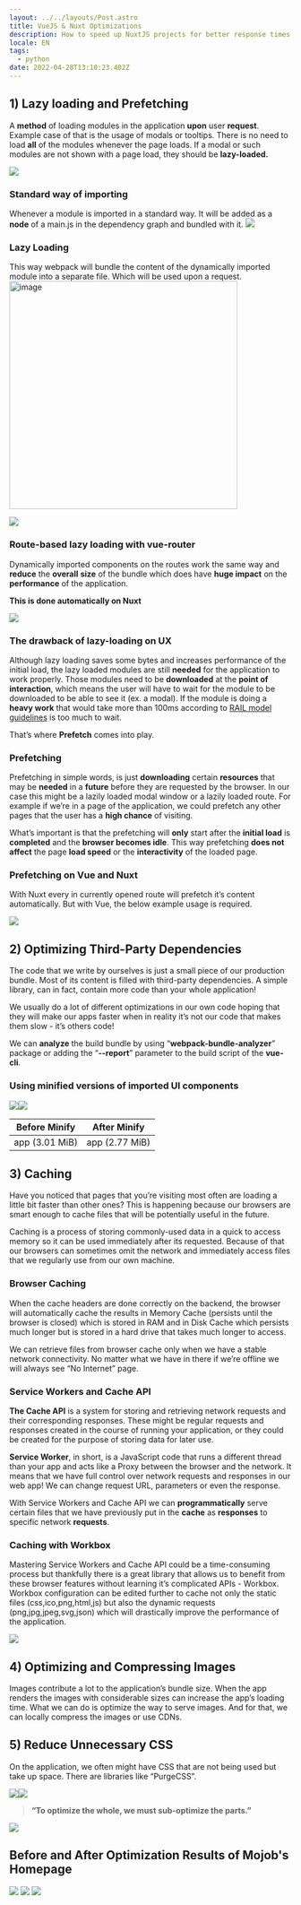 ```yaml
---
layout: ../../layouts/Post.astro
title: VueJS & Nuxt Optimizations
description: How to speed up NuxtJS projects for better response times
locale: EN
tags:
  - python
date: 2022-04-28T13:10:23.402Z
---
```


## 1) Lazy loading and Prefetching

A **method** of loading modules in the application **upon** user **request**. Example case of that is the usage of modals or tooltips. There is no need to load **all** of the modules whenever the page loads. If a modal or such modules are not shown with a page load, they should be **lazy-loaded.**

**![](https://lh5.googleusercontent.com/sOtIiJdhNUEgnm0oFy-xidMa-v8v_e8-veZDrsSH3WcGMmU0nZlcLn69Ev4RRs9C2Wh_bScnPseyVBorWf-4xTLfMUUDyOMB6Gxk--sHhyP9G8-kepffOWYzvYfSDwJ-wDQVFSV_TRbdrUInRH9Ul2sQxrr0O4nswNMt0TXK9YoljVq5_W26fHtuIBU5)**

### Standard way of importing

Whenever a module is imported in a standard way. It will be added as a **node** of a main.js in the dependency graph and bundled with it.
![](https://lh4.googleusercontent.com/0ehZwJXilTrUWKBNu0d1twxVKdEbNPX_r1VFkEu7KWY42heiFcYCOYOBJgH5G98gEaDyGgcwYQ_N56y0_sbfd-8POH9sxkkcRvgllOxok1EjHd_l_0mIIhH9E4QQELKu5uIJdn95S0JUhro-TF6q10_k97Up53w1bzuVo_2vn4cwW1cCnEzcMxqdRIUj)

### Lazy Loading

This way webpack will bundle the content of the dynamically imported module into a separate file. Which will be used upon a request.
<img width="407" alt="image" src="https://github.com/user-attachments/assets/93c4ee2d-37a0-4345-aa4d-6145265ffe97" />


![](https://lh3.googleusercontent.com/Isl-YBbXcnh36IjEjYXWfj6earohuCbFyOwHxO6dSlYHzBpx5pF-Xf-d9kyZ1beE8WvRTu91p7ymNmEFwZQOIs4tJnpTn7N-RyhbHJ2vrUDKV9sQdTd2UB50_mYIH6KVpnbIut91fuU5pN-aSjfZvQX1PjXCz_icyeHf3MkNFCJ1g1Ubb2qwz-bQhmNX)

### Route-based lazy loading with vue-router

Dynamically imported components on the routes work the same way and **reduce** the **overall** **size** of the bundle which does have **huge impact** on the **performance** of the application.

**This is done automatically on Nuxt**

![](https://lh4.googleusercontent.com/Lq-GCo3D5ZETHAgCFs9uzN8ROtbj9BLdNfhyKYAYfOWlLDsPm856OLuAhXeaJlu84o_lNre-tmo3Qe6Caj69rDG25_bm190Vtpc0B_f1qsrBeIwJ8Dm_Ve-0Uyi4NnIG0jOL864ihJKWDQ-0u5No0BlDTmTn9QjNaNE4Hy0pMEqHM6AGAdkBA-Un6-yM)

### The drawback of lazy-loading on UX

Although lazy loading saves some bytes and increases performance of the initial load, the lazy loaded modules are still **needed** for the application to work properly. Those modules need to be **downloaded** at the **point of interaction**, which means the user will have to wait for the module to be downloaded to be able to see it (ex. a modal). If the module is doing a **heavy work** that would take more than 100ms according to [RAIL model guidelines](https://web.dev/rail/) is too much to wait.

That’s where **Prefetch** comes into play.

### Prefetching

Prefetching in simple words, is just **downloading** certain **resources** that may be **needed** in a **future** before they are requested by the browser. In our case this might be a lazily loaded modal window or a lazily loaded route. For example if we’re in a page of the application, we could prefetch any other pages that the user has a **high chance** of visiting.

What’s important is that the prefetching will **only** start after the **initial load** is **completed** and the **browser becomes idle**. This way prefetching **does not affect** the page **load speed** or the **interactivity** of the loaded page.

### Prefetching on Vue and Nuxt

With Nuxt every <nuxt-link> in currently opened route will prefetch it’s content automatically. But with Vue, the below example usage is required.

![](https://lh6.googleusercontent.com/5X_6s1RvxR_SjJajUBAc7uBMlcEpc1a43hy-U85aYZ9C5szKOfktZAxlNhNIQppJqPkc1XYzyBMjEwC8jdGAjcuCc0hJvVulQd9avrdhMoyHcVr_xFafhpvWlKZ4xwix8--NmIaYTQaqgA1ihyXN2wBHnJazS6wZ7DOgFd3RbB7ZA_8Sopq8QVTPEeKj)

## 2) Optimizing Third-Party Dependencies

The code that we write by ourselves is just a small piece of our production bundle. Most of its content is filled with third-party dependencies. A simple library, can in fact, contain more code than your whole application!

We usually do a lot of different optimizations in our own code hoping that they will make our apps faster when in reality it’s not our code that makes them slow - it’s others code!

We can **analyze** the build bundle by using “**webpack-bundle-analyzer**” package or adding the “**--report**” parameter to the build script of the **vue-cli**.

### Using minified versions of imported UI components

**![](https://lh5.googleusercontent.com/ltJfcrhesikThwAl_4oxIfWU12P1v9g9XJpt7R1CfQPhjR09qwBoMkneggLF3gzsuQT0mjrCHfnvIdIjYJ4dfbKQFr0t6aTWzD2F3uVz-dHC4KMYcg-uTEG5KMG_yaQfRb-PitHY9SqlWpE9zfxc4dJt9YFKHeBx2GP7i-TyTy3DktBaa97p7TyU7FHc)![](https://lh5.googleusercontent.com/ltJfcrhesikThwAl_4oxIfWU12P1v9g9XJpt7R1CfQPhjR09qwBoMkneggLF3gzsuQT0mjrCHfnvIdIjYJ4dfbKQFr0t6aTWzD2F3uVz-dHC4KMYcg-uTEG5KMG_yaQfRb-PitHY9SqlWpE9zfxc4dJt9YFKHeBx2GP7i-TyTy3DktBaa97p7TyU7FHc)**

| **Before Minify** | **After Minify** |
| ----------------- | ---------------- |
| app (3.01 MiB)    | app (2.77 MiB)   |

## 3) Caching

Have you noticed that pages that you’re visiting most often are loading a little bit faster than other ones? This is happening because our browsers are smart enough to cache files that will be potentially useful in the future.

Caching is a process of storing commonly-used data in a quick to access memory so it can be used immediately after its requested. Because of that our browsers can sometimes omit the network and immediately access files that we regularly use from our own machine.

### Browser Caching

When the cache headers are done correctly on the backend, the browser will automatically cache the results in Memory Cache (persists until the browser is closed) which is stored in RAM and in Disk Cache which persists much longer but is stored in a hard drive that takes much longer to access.

We can retrieve files from browser cache only when we have a stable network connectivity. No matter what we have in there if we’re offline we will always see “No Internet” page.

### Service Workers and Cache API

**The Cache API** is a system for storing and retrieving network requests and their corresponding responses. These might be regular requests and responses created in the course of running your application, or they could be created for the purpose of storing data for later use.

**Service Worker**, in short, is a JavaScript code that runs a different thread than your app and acts like a Proxy between the browser and the network. It means that we have full control over network requests and responses in our web app! We can change request URL, parameters or even the response.

With Service Workers and Cache API we can **programmatically** serve certain files that we have previously put in the **cache** as **responses** to specific network **requests**.

### Caching with Workbox

Mastering Service Workers and Cache API could be a time-consuming process but thankfully there is a great library that allows us to benefit from these browser features without learning it’s complicated APIs - Workbox. Workbox configuration can be edited further to cache not only the static files (css,ico,png,html,js) but also the dynamic requests (png,jpg,jpeg,svg,json) which will drastically improve the performance of the application.

**![](https://lh6.googleusercontent.com/B6xIA_18cZJ4SASB0fMAP2LqOYoRlMNnj2KDsRhcaSsT6LHqCgsnfYx5xYSKKfK7KpqxkxuC0uPsI-xykczZai5zu9NCh3WYihs8-_Cy4dd5ZSqCClRb6jl8K2Xbte0SnGO_WxuDWD4UsDBewSi_CJfXDOBByZGnNkXr8Jhu-1aMk-D-21uauKOEZqCC)**

## 4) Optimizing and Compressing Images

Images contribute a lot to the application’s bundle size. When the app renders the images with considerable sizes can increase the app’s loading time. What we can do is optimize the way to serve images. And for that, we can locally compress the images or use CDNs.

## 5) Reduce Unnecessary CSS

On the application, we often might have CSS that are not being used but take up space. There are libraries like “PurgeCSS”.

**![](https://lh6.googleusercontent.com/hZv0PDXFWPzgHXgW4gvRzF0UwugeRWtZN0UkgCzYKbXPVrtDPp7xxxbDLyqBcfrh0piBxrfdr3I5yynbkxkZU8yJt3TmQ3dWlBO79Fb0qTS6wIeS0bizxxS94FVZz2ddxFQQu0YHykn1fxorWOXgq5zuu8UQM3YUfyC7BFB9PwTTX-66RbZYUide0YfV)![](https://lh6.googleusercontent.com/n22INt3sQ5stapKdt2xwjV4j7YaAv1MhGvQV0MYxQ7SmKnxhbWJDSzAccn6tr-FvEjvr2z3Uu7HFs7uVgofck4dU4BlQwnUuB7LDR38qngNLJg_I5fIXRE006ItGg7GJwgyyV_UmCKflzJxb7I5AduaB1oEOoc15OeGhZHmw7qX6eGTo_nAYA86P71ut)**

> **“To optimize the whole, we must sub-optimize the parts.”**

![](https://lh3.googleusercontent.com/tf5m7_Jbu4LtWha8NzLS2s6a0NdbgP81ii2nJtoDsobj_LCG2UET20BLo-LiCh5FqIXIwVDzonUlhTAXnjXWbgFWDz4fAJlAlhqD19qu4c5E9DGtJb4ZYaPw0wg93qqHleQhXvngHLxJFeekoUjHnH_XsGrkYApd_fbF13dAivAnQuq5nq2i2vt-eFC9)

## Before and After Optimization Results of Mojob's Homepage

![](https://i.ibb.co/FbVPvCF/image-3.png)
![](https://i.ibb.co/ZxqYQyG/image-1.png)
![](https://i.ibb.co/zH35zW7/image-2.png)
